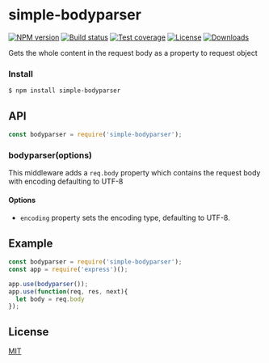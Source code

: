 # simple-bodyparser

[![NPM version][npm-image]][npm-url]
[![Build status][travis-image]][travis-url]
[![Test coverage][coverage-image]][coverage-url]
[![License][license-image]][license-url]
[![Downloads][downloads-image]][downloads-url]

Gets the whole content in the request body as a property to request object

### Install

```sh
$ npm install simple-bodyparser
```

## API

```js
const bodyparser = require('simple-bodyparser');
```

### bodyparser(options)

This middleware adds a `req.body` property which contains the request body with encoding defaulting to UTF-8

#### Options
- `encoding` property sets the encoding type, defaulting to UTF-8.

## Example

```js
const bodyparser = require('simple-bodyparser');
const app = require('express')();

app.use(bodyparser());
app.use(function(req, res, next){
  let body = req.body
});
```

## License

[MIT](LICENSE)


[npm-image]: https://img.shields.io/npm/v/simple-bodyparser.svg?style=flat-square
[npm-url]: https://npmjs.org/package/simple-bodyparser
[github-tag]: http://img.shields.io/github/tag/cosmosgenius/simple-bodyparser.svg?style=flat-square
[github-url]: https://github.com/cosmosgenius/simple-bodyparser/tags
[travis-image]: https://img.shields.io/travis/cosmosgenius/simple-bodyparser.svg?style=flat-square
[travis-url]: https://travis-ci.org/cosmosgenius/simple-bodyparser
[coverage-image]: https://codecov.io/gh/cosmosgenius/simple-bodyparser/branch/master/graph/badge.svg
[coverage-url]: https://codecov.io/gh/cosmosgenius/simple-bodyparser
[license-image]: http://img.shields.io/npm/l/simple-bodyparser.svg?style=flat-square
[license-url]: LICENSE
[downloads-image]: http://img.shields.io/npm/dm/simple-bodyparser.svg?style=flat-square
[downloads-url]: https://npmjs.org/package/simple-bodyparser
